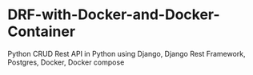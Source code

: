 # DRF-with-Docker-and-Docker-Container
Python CRUD Rest API in Python using Django, Django Rest Framework, Postgres, Docker, Docker compose
